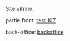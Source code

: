 Site vitrine,

partie front:
[test 107](https://htmlpreview.github.io/?https://github.com/simplon-thierryN/107-maquette/blob/master/index.html)

back-office:
[backoffice](http://www.benoitdelb.top/back_off_centsept/backoffice.php)
